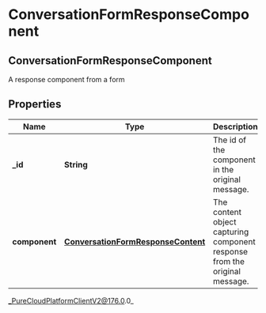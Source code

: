 # ConversationFormResponseComponent

## ConversationFormResponseComponent
A response component from a form

## Properties

|Name | Type | Description | Notes|
|------------ | ------------- | ------------- | -------------|
| **_id** | **String** | The id of the component in the original message. | |
| **component** | [**ConversationFormResponseContent**](ConversationFormResponseContent) | The content object capturing component response from the original message. | |



_PureCloudPlatformClientV2@176.0.0_
